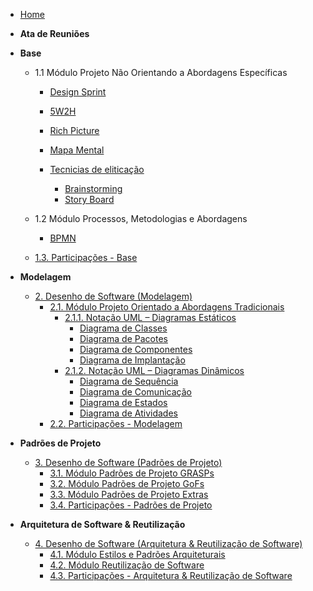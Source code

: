 <!-- docs/_sidebar.md -->

- [Home](/README.md)


- **Ata de Reuniões**

- **Base**

  - 1.1 Módulo Projeto Não Orientando a Abordagens Específicas
    - [Design Sprint](/docs/Base/DesignSprint.md) 
    - [5W2H](/docs/Base/5W2H.md) 
    - [Rich Picture](/docsBase/Rich-picture.md) 
    - [Mapa Mental](/docs/Base/mapamental.md)

    - [Tecnicias de eliticação](#)

      - [Brainstorming](/docs/Base/eliticacao/Brainstorming.md)
      - [Story Board](/docs/Base/eliticacao/StoryBoard.md)


  - 1.2 Módulo Processos, Metodologias e Abordagens

    - [BPMN](/docsBase/BPMN.md)

  - [1.3. Participações - Base](/docs/Base/1.3.ParticipacoesBase.md)

- **Modelagem**
  - [2. Desenho de Software (Modelagem)](/docs/Modelagem/2.Modelagem.md)
    - [2.1. Módulo Projeto Orientado a Abordagens Tradicionais](/docs/Modelagem/2.1.ModelagemTradicional.md)
      - [2.1.1. Notação UML – Diagramas Estáticos](/docs/Modelagem/2.1.1.UMLEstaticos.md)
        - [Diagrama de Classes](/Modelagem/DiagramaEstaticos/DiagramaDeClasses.md)
        - [Diagrama de Pacotes]()
        - [Diagrama de Componentes]()
        - [Diagrama de Implantação]()
      - [2.1.2. Notação UML – Diagramas Dinâmicos](/docs/Modelagem/2.1.2.UMLDinamicos.md)
        - [Diagrama de Sequência]()
        - [Diagrama de Comunicação]()
        - [Diagrama de Estados]()
        - [Diagrama de Atividades]()
    - [2.2. Participações - Modelagem](/docs/Modelagem/2.2.ParticipacoesModelagem.md)

- **Padrões de Projeto**
  - [3. Desenho de Software (Padrões de Projeto)]()
    - [3.1. Módulo Padrões de Projeto GRASPs]()
    - [3.2. Módulo Padrões de Projeto GoFs]()
    - [3.3. Módulo Padrões de Projeto Extras]()
    - [3.4. Participações - Padrões de Projeto]()

- **Arquitetura de Software & Reutilização**
  - [4. Desenho de Software (Arquitetura & Reutilização de Software)]()
    - [4.1. Módulo Estilos e Padrões Arquiteturais]()
    - [4.2. Módulo Reutilização de Software]()
    - [4.3. Participações - Arquitetura & Reutilização de Software]()